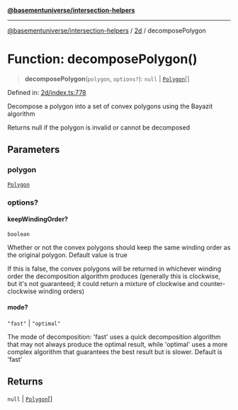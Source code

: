 [**@basementuniverse/intersection-helpers**](../../README.md)

***

[@basementuniverse/intersection-helpers](../../README.md) / [2d](../README.md) / decomposePolygon

# Function: decomposePolygon()

> **decomposePolygon**(`polygon`, `options?`): `null` \| [`Polygon`](../types/type-aliases/Polygon.md)[]

Defined in: [2d/index.ts:778](https://github.com/basementuniverse/intersection-helpers/blob/f22d1cffe16ecb68b4b29b8331edc08e3635d16c/src/2d/index.ts#L778)

Decompose a polygon into a set of convex polygons using the Bayazit
algorithm

Returns null if the polygon is invalid or cannot be decomposed

## Parameters

### polygon

[`Polygon`](../types/type-aliases/Polygon.md)

### options?

#### keepWindingOrder?

`boolean`

Whether or not the convex polygons should keep the same winding
order as the original polygon. Default value is true

If this is false, the convex polygons will be returned in whichever
winding order the decomposition algorithm produces (generally this is
clockwise, but it's not guaranteed; it could return a mixture of
clockwise and counter-clockwise winding orders)

#### mode?

`"fast"` \| `"optimal"`

The mode of decomposition: 'fast' uses a quick decomposition
algorithm that may not always produce the optimal result, while 'optimal'
uses a more complex algorithm that guarantees the best result
but is slower. Default is 'fast'

## Returns

`null` \| [`Polygon`](../types/type-aliases/Polygon.md)[]
